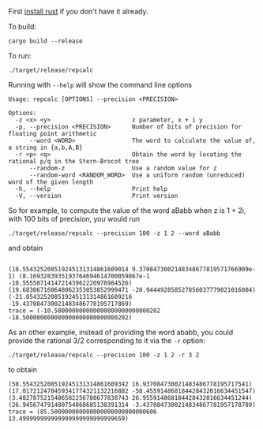 First [install rust](https://www.rust-lang.org/tools/install) if you don't have it already.

To build:

```
cargo build --release
```

To run:

```
./target/release/repcalc
```

Running with `--help` will show the command line options

```
Usage: repcalc [OPTIONS] --precision <PRECISION>

Options:
  -z <x> <y>                       z parameter, x + i y
  -p, --precision <PRECISION>      Number of bits of precision for floating point arithmetic
      --word <WORD>                The word to calculate the value of, a string in {a,b,A,B}
  -r <p> <q>                       Obtain the word by locating the rational p/q in the Stern-Brocot tree
      --random-z                   Use a random value for z
      --random-word <RANDOM_WORD>  Use a uniform random (unreduced) word of the given length
  -h, --help                       Print help
  -V, --version                    Print version
```

So for example, to compute the value of the word aBabb when z is 1 + 2i, with 100 bits of precision, you would run
```
./target/release/repcalc --precision 100 -z 1 2 --word aBabb
```
and obtain
```

(10.554325208519245131314861609014 9.3708473002148348677819571766909e-1) (8.1693283935193764694614700059867e-1 -10.555507141472143962220978984526)
(19.683067160648062353053852999471 -20.944492858527856037779021016004) (-21.054325208519245131314861609216 -19.437084730021483486778195717869)
trace = (-10.500000000000000000000000000202 -18.500000000000000000000000000202)
```

As an other example, instead of providing the word ababb, you could provide the rational 3/2 corresponding to it via the `-r` option:

```
./target/release/repcalc --precision 100 -z 1 2 -r 3 2
```
to obtain
```
(58.554325208519245131314861609342 16.937084730021483486778195717541) (17.017212478459341774321132216882 -58.455914868184428432016634451547)
(3.4827875215406582256788677830743 26.955914868184428432016634451244) (26.945674791480754868685138391314 -3.4370847300214834867781957178789)
trace = (85.500000000000000000000000000606 13.499999999999999999999999999659)
```
